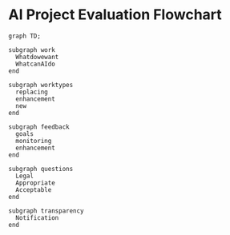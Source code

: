 # AI Project Evaluation Flowchart

```mermaid
graph TD;

subgraph work
  Whatdowewant
  WhatcanAIdo
end

subgraph worktypes
  replacing
  enhancement
  new
end

subgraph feedback
  goals
  monitoring
  enhancement
end

subgraph questions
  Legal
  Appropriate
  Acceptable
end

subgraph transparency
  Notification
end

```
